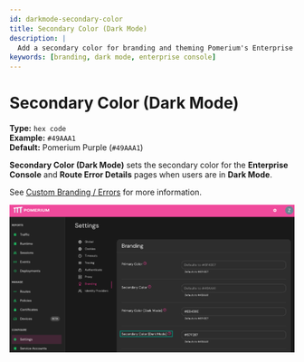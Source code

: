 ```yaml
---
id: darkmode-secondary-color
title: Secondary Color (Dark Mode)
description: |
  Add a secondary color for branding and theming Pomerium's Enterprise Console and information pages in dark mode. 
keywords: [branding, dark mode, enterprise console]
---
```


# Secondary Color (Dark Mode)

**Type:** `hex code` <br/>
**Example:** `#49AAA1` <br/>
**Default:**  Pomerium Purple (`#49AAA1`)

**Secondary Color (Dark Mode)** sets the secondary color for the **Enterprise Console** and **Route Error Details** pages when users are in **Dark Mode**.

See [Custom Branding / Errors](/docs/capabilities/branding) for more information.

![Set custom secondary color for dark mode](./img/branding-dark-mode-secondary.png)
